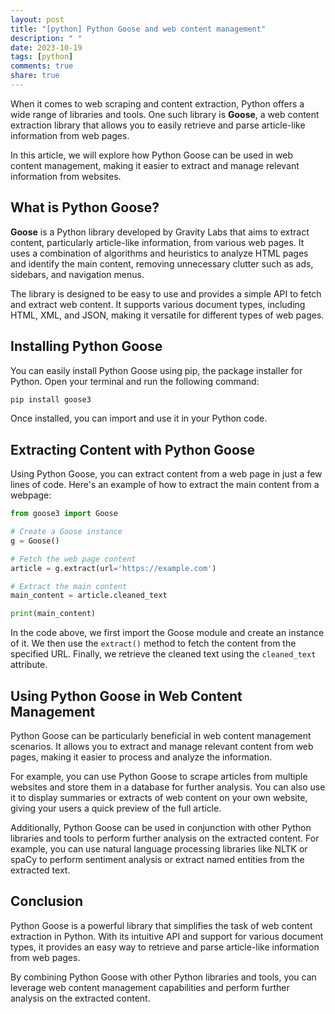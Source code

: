 ```yaml
---
layout: post
title: "[python] Python Goose and web content management"
description: " "
date: 2023-10-19
tags: [python]
comments: true
share: true
---
```


When it comes to web scraping and content extraction, Python offers a wide range of libraries and tools. One such library is **Goose**, a web content extraction library that allows you to easily retrieve and parse article-like information from web pages.

In this article, we will explore how Python Goose can be used in web content management, making it easier to extract and manage relevant information from websites.

## What is Python Goose?

**Goose** is a Python library developed by Gravity Labs that aims to extract content, particularly article-like information, from various web pages. It uses a combination of algorithms and heuristics to analyze HTML pages and identify the main content, removing unnecessary clutter such as ads, sidebars, and navigation menus.

The library is designed to be easy to use and provides a simple API to fetch and extract web content. It supports various document types, including HTML, XML, and JSON, making it versatile for different types of web pages.

## Installing Python Goose

You can easily install Python Goose using pip, the package installer for Python. Open your terminal and run the following command:

```bash
pip install goose3
```

Once installed, you can import and use it in your Python code.

## Extracting Content with Python Goose

Using Python Goose, you can extract content from a web page in just a few lines of code. Here's an example of how to extract the main content from a webpage:

```python
from goose3 import Goose

# Create a Goose instance
g = Goose()

# Fetch the web page content
article = g.extract(url='https://example.com')

# Extract the main content
main_content = article.cleaned_text

print(main_content)
```

In the code above, we first import the Goose module and create an instance of it. We then use the `extract()` method to fetch the content from the specified URL. Finally, we retrieve the cleaned text using the `cleaned_text` attribute.

## Using Python Goose in Web Content Management

Python Goose can be particularly beneficial in web content management scenarios. It allows you to extract and manage relevant content from web pages, making it easier to process and analyze the information.

For example, you can use Python Goose to scrape articles from multiple websites and store them in a database for further analysis. You can also use it to display summaries or extracts of web content on your own website, giving your users a quick preview of the full article.

Additionally, Python Goose can be used in conjunction with other Python libraries and tools to perform further analysis on the extracted content. For example, you can use natural language processing libraries like NLTK or spaCy to perform sentiment analysis or extract named entities from the extracted text.

## Conclusion

Python Goose is a powerful library that simplifies the task of web content extraction in Python. With its intuitive API and support for various document types, it provides an easy way to retrieve and parse article-like information from web pages.

By combining Python Goose with other Python libraries and tools, you can leverage web content management capabilities and perform further analysis on the extracted content.